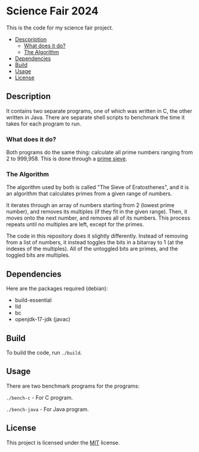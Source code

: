# Science Fair 2024
This is the code for my science fair project.

- [Descpription](#description)
    - [What does it do?](#what-does-it-do)
    - [The Algorithm](#the-algorithm)
- [Dependencies](#dependencies)
- [Build](#build)
- [Usage](#usage)
- [License](#license)



## Description
It contains two separate programs, one of which was written in C, the other written in Java. There are separate shell scripts to benchmark the time it takes for each program to run.

### What does it do?
Both programs do the same thing: calculate all prime numbers ranging from 2 to 999,958. This is done through a [prime sieve](#the-algorithm).

### The Algorithm
The algorithm used by both is called "The Sieve of Eratosthenes", and it is an algorithm that calculates primes from a given range of numbers.

It iterates through an array of numbers starting from 2 (lowest prime number), and removes its multiples (if they fit in the given range). Then, it moves onto the next number, and removes all of its numbers. This process repeats until no multiples are left, except for the primes.

The code in this repository does it slightly differently. Instead of removing from a list of numbers, it instead toggles the bits in a bitarray to 1 (at the indexes of the multiples). All of the untoggled bits are primes, and the toggled bits are multiples.



## Dependencies
Here are the packages required (debian):

- build-essential
- lld
- bc
- openjdk-17-jdk (javac)



## Build
To build the code, run `./build`.



## Usage
There are two benchmark programs for the programs:

`./bench-c` - For C program.

`./bench-java` - For Java program.



## License
This project is licensed under the [MIT](https://choosealicense.com/licenses/mit/) license.
